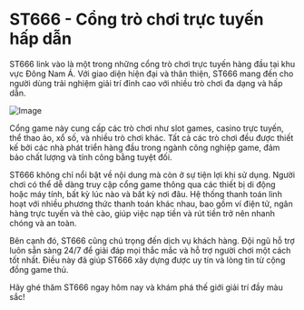# ST666 - Cổng trò chơi trực tuyến hấp dẫn

ST666 link vào là một trong những cổng trò chơi trực tuyến hàng đầu tại khu vực Đông Nam Á. Với giao diện hiện đại và thân thiện, ST666 mang đến cho người dùng trải nghiệm giải trí đỉnh cao với nhiều trò chơi đa dạng và hấp dẫn.

![Image](https://github.com/user-attachments/assets/bd51ea9f-0666-407b-a7a7-98ead6de688c)

Cổng game này cung cấp các trò chơi như slot games, casino trực tuyến, thể thao ảo, xổ số, và nhiều trò chơi khác. Tất cả các trò chơi đều được thiết kế bởi các nhà phát triển hàng đầu trong ngành công nghiệp game, đảm bảo chất lượng và tính công bằng tuyệt đối.

ST666 không chỉ nổi bật về nội dung mà còn ở sự tiện lợi khi sử dụng. Người chơi có thể dễ dàng truy cập cổng game thông qua các thiết bị di động hoặc máy tính, bất kỳ lúc nào và bất kỳ nơi đâu. Hệ thống thanh toán linh hoạt với nhiều phương thức thanh toán khác nhau, bao gồm ví điện tử, ngân hàng trực tuyến và thẻ cào, giúp việc nạp tiền và rút tiền trở nên nhanh chóng và an toàn.

Bên cạnh đó, ST666 cũng chú trọng đến dịch vụ khách hàng. Đội ngũ hỗ trợ luôn sẵn sàng 24/7 để giải đáp mọi thắc mắc và hỗ trợ người chơi một cách tốt nhất. Điều này đã giúp ST666 xây dựng được uy tín và lòng tin từ cộng đồng game thủ.

Hãy ghé thăm ST666 ngay hôm nay và khám phá thế giới giải trí đầy màu sắc!